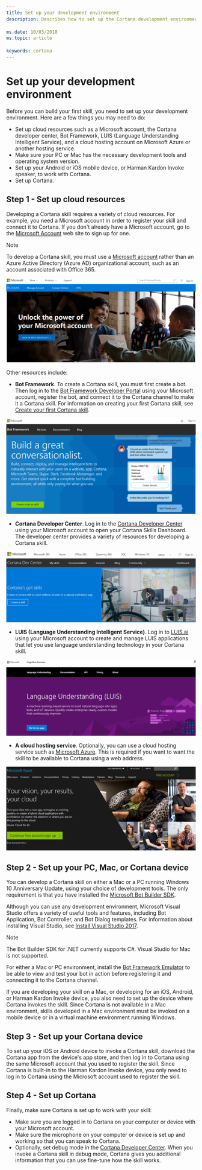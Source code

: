 ```yaml
---
title: Set up your development environment
description: Describes how to set up the Cortana development environment.

ms.date: 10/03/2018
ms.topic: article

keywords: cortana
--- 
```


# Set up your development environment

Before you can build your first skill, you need to set up your development environment. Here are a few things you may need to do:

* Set up cloud resources such as a Microsoft account, the Cortana developer center, Bot Framework, LUIS (Language Understanding Intelligent Service), and a cloud hosting account on Microsoft Azure or another hosting service.
* Make sure your PC or Mac has the necessary development tools and operating system version. 
* Set up your Android or iOS mobile device, or Harman Kardon Invoke speaker, to work with Cortana.
* Set up Cortana.

## Step 1 - Set up cloud resources

Developing a Cortana skill requires a variety of cloud resources. For example, you need a Microsoft account in order to register your skill and connect it to Cortana. If you don't already have a Microsoft account, go to the [Microsoft Account](https://account.microsoft.com/account) web site to sign up for one.

> [!NOTE]
> To develop a Cortana skill, you must use a [Microsoft account](https://account.microsoft.com/account) rather than an Azure Active Directory (Azure AD) organizational account, such as an account associated with Office 365.

![Microsoft account site](../images/microsoft-account.png)

Other resources include:

* **Bot Framework**. To create a Cortana skill, you must first create a bot. Then log in to the [Bot Framework Developer Portal](https://dev.botframework.com/) using your Microsoft account, register the bot, and connect it to the Cortana channel to make it a Cortana skill. For information on creating your first Cortana skill, see [Create your first Cortana skill](./mva22-hello-world.md).

![Bot Framework developer portal](../images/Bot-Framework-dev-portal.png)

* **Cortana Developer Center**. Log in to the [Cortana Developer Center](https://developer.microsoft.com/cortana) using your Microsoft account to open your Cortana Skills Dashboard. The developer center provides a variety of resources for developing a Cortana skill.

![Cortana Dev Center](../images/Cortana-dev-center.png)

* **LUIS (Language Understanding Intelligent Service)**. Log in to [LUIS.ai](https://www.luis.ai) using your Microsoft account to create and manage LUIS applications that let you use language understanding technology in your Cortana skill. 

![LUIS Site](../images/mva32-LUIS-account.png)

* **A cloud hosting service**. Optionally, you can use a cloud hosting service such as [Microsoft Azure](https://azure.microsoft.com). This is required if you want to want the skill to be available to Cortana using a web address.

![Azure Site](../images/Azure-site.png)

## Step 2 - Set up your PC, Mac, or Cortana device

You can develop a Cortana skill on either a Mac or a PC running Windows 10 Anniversary Update, using your choice of development tools. The only requirement is that you have installed the [Microsoft Bot Builder SDK](https://github.com/Microsoft/BotBuilder).

Although you can use any development environment, Microsoft Visual Studio offers a variety of useful tools and features, including Bot Application, Bot Controller, and Bot Dialog templates. For information about installing Visual Studio, see [Install Visual Studio 2017](https://docs.microsoft.com/en-us/visualstudio/install/install-visual-studio). 

> [!NOTE]
> The Bot Builder SDK for .NET currently supports C#. Visual Studio for Mac is not supported.

For either a Mac or PC environment, install the [Bot Framework Emulator](https://docs.microsoft.com/bot-framework/debug-bots-emulator) to be able to view and test your bot in action before registering it and connecting it to the Cortana channel.

If you are developing your skill on a Mac, or developing for an iOS, Android, or Harman Kardon Invoke device, you also need to set up the device where Cortana invokes the skill. Since Cortana is not available in a Mac environment, skills developed in a Mac environment must be invoked on a mobile device or in a virtual machine environment running Windows.

## Step 3 - Set up your Cortana device

To set up your iOS or Android device to invoke a Cortana skill, download the Cortana app from the device's app store, and then log in to Cortana using the same Microsoft account that you used to register the skill. Since Cortana is built-in to the Harman Kardon Invoke device, you only need to log in to Cortana using the Microsoft account used to register the skill.

## Step 4 - Set up Cortana

Finally, make sure Cortana is set up to work with your skill:

* Make sure you are logged in to Cortana on your computer or device with your Microsoft account.
* Make sure the microphone on your computer or device is set up and working so that you can speak to Cortana.
* Optionally, set debug mode in the [Cortana Developer Center](https://developer.microsoft.com/cortana). When you invoke a Cortana skill in debug mode, Cortana gives you additional information that you can use fine-tune how the skill works.
